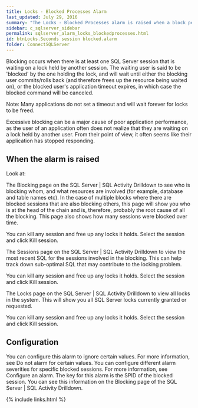 ```yaml
---
title: ﻿Locks - Blocked Processes Alarm
last_updated: July 29, 2016
summary: "The Locks - Blocked Processes alarm is raised when a block persists for longer than the time specified in the threshold. The default is 120 seconds."
sidebar: c_sqlserver_sidebar
permalink: sqlserver_alarm_locks_blockedprocesses.html
id: btnLocks.Seconds session blocked.alarm
folder: ConnectSQLServer
---
```



Blocking occurs when there is at least one SQL Server session that is waiting on a lock held by another session. The waiting user is said to be 'blocked' by the one holding the lock, and will wait until either the blocking user commits/rolls back (and therefore frees up the resource being waited on), or the blocked user's application timeout expires, in which case the blocked command will be canceled.

Note: Many applications do not set a timeout and will wait forever for locks to be freed.

Excessive blocking can be a major cause of poor application performance, as the user of an application often does not realize that they are waiting on a lock held by another user. From their point of view, it often seems like their application has stopped responding.

## When the alarm is raised

Look at:

The Blocking page on the SQL Server \| SQL Activity Drilldown to see who is blocking whom, and what resources are involved (for example, database and table names etc). In the case of multiple blocks where there are blocked sessions that are also blocking others, this page will show you who is at the head of the chain and is, therefore, probably the root cause of all the blocking. This page also shows how many sessions were blocked over time.

You can kill any session and free up any locks it holds. Select the session and click Kill session.



The Sessions page on the SQL Server \| SQL Activity Drilldown to view the most recent SQL for the sessions involved in the blocking. This can help track down sub-optimal SQL that may contribute to the locking problem.

You can kill any session and free up any locks it holds. Select the session and click Kill session.



The Locks page on the SQL Server \| SQL Activity Drilldown to view all locks in the system. This will show you all SQL Server locks currently granted or requested.

You can kill any session and free up any locks it holds. Select the session and click Kill session.



## Configuration

You can configure this alarm to ignore certain values. For more information, see Do not alarm for certain values.
You can configure different alarm severities for specific blocked sessions. For more information, see Configure an alarm. The key for this alarm is the SPID of the blocked session. You can see this information on the Blocking page of the SQL Server \| SQL Activity Drilldown.

{% include links.html %}

